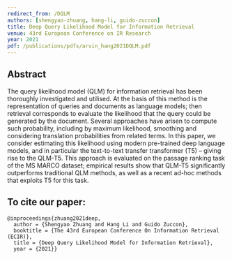 ```yaml
---
redirect_from: /DQLM
authors: [shengyao-zhuang, hang-li, guido-zuccon]
title: Deep Query Likelihood Model for Information Retrieval
venue: 43rd European Conference on IR Research
year: 2021
pdf: /publications/pdfs/arvin_hang2021DQLM.pdf
---
```

## Abstract

The query likelihood model (QLM) for information retrieval has been thoroughly investigated and utilised. At the basis of this method is the representation of queries and documents as language models; then retrieval corresponds to evaluate the likelihood that the query could be generated by the document. Several approaches have arisen to compute such probability, including by maximum likelihood, smoothing and considering translation probabilities from related terms.
In this paper, we consider estimating this likelihood using modern pre-trained deep language models, and in particular the text-to-text transfer transformer (T5) – giving rise to the QLM-T5. This approach is evaluated on the passage ranking task of the MS MARCO dataset; empirical results show that QLM-T5 significantly outperforms traditional QLM methods, as well as a recent ad-hoc methods that exploits T5 for this task.

## To cite our paper:
```
@inproceedings{zhuang2021deep,
  author = {Shengyao Zhuang and Hang Li and Guido Zuccon},
  booktitle = {The 43rd European Conference On Information Retrieval (ECIR)},
  title = {Deep Query Likelihood Model for Information Retrieval},
  year = {2021}}
```
